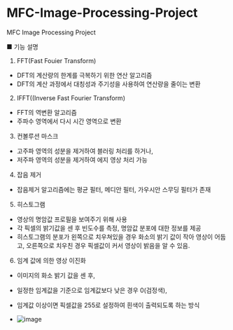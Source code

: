# MFC-Image-Processing-Project
MFC Image Processing Project

■ 기능 설명
1) FFT(Fast Fouier Transform)
 - DFT의 계산량의 한계를 극복하기 위한 연산 알고리즘
 - DFT의 계산 과정에서 대칭성과 주기성을 사용하여 연산량을 줄이는 변환

2) IFFT((Inverse Fast Fourier Transform)
 - FFT의 역변환 알고리즘
 - 주파수 영역에서 다시 시간 영역으로 변환

3) 컨볼루션 마스크
 - 고주파 영역의 성분을 제거하여 블러링 처리를 하거나,
 - 저주파 영역의 성분을 제거하여 에지 영상 처리 가능

4) 잡음 제거
 - 잡음제거 알고리즘에는 평균 필터, 메디안 필터, 가우시안 스무딩 필터가 존재

5) 히스토그램
 - 영상의 명암값 프로필을 보여주기 위해 사용
 - 각 픽셀의 밝기값을 센 후 빈도수를 측정, 명암값 분포에 대한 정보를 제공
 - 히스토그램의 분포가 왼쪽으로 치우쳐있을 경우 화소의 밝기 값이 작아 영상이
   어둡고, 오른쪽으로 치우친 경우 픽셀값이 커서 영상이 밝음을 알 수 있음.
   
6) 임계 값에 의한 영상 이진화
 - 이미지의 화소 밝기 값을 센 후,
 - 일정한 임계값을 기준으로 임계값보다 낮은 경우 0(검정색),
 - 임계값 이상이면 픽셀값을 255로 설정하여 흰색이 출력되도록 하는 방식

 - ![image](https://github.com/shinnahyewon/MFC-Image-Processing-Project/assets/161293023/0ca707c4-9390-48e2-873a-9f7dcc66a204)
